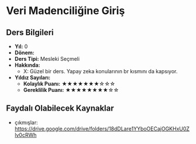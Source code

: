 # Veri Madenciliğine Giriş

## Ders Bilgileri

- **Yıl:** 0
- **Dönem:** 
- **Ders Tipi:** Mesleki Seçmeli
- **Hakkında:**
  - X: Güzel bir ders. Yapay zeka konularının br kısmını da kapsıyor.
- **Yıldız Sayıları:**
  - **Kolaylık Puanı:** ★★★★★★★☆☆☆
  - **Gereklilik Puanı:** ★★★★★★★★☆☆


## Faydalı Olabilecek Kaynaklar

- çıkmışlar: https://drive.google.com/drive/folders/18dDLare1YYboOECajOGKHxU0Zlv0cRWh
